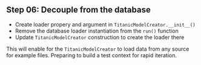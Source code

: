 ## Step 06: Decouple from the database

- Create loader propery and argument in `TitanicModelCreator.__init__()`
- Remove the database loader instantiation from the `run()` function
- Update `TitanicModelCreator` construction to create the loader there

This will enable for the `TitanicModelCreator` to load data from any source for example files. Preparing to build a test context for rapid iteration.
